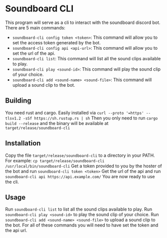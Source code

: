 # Soundboard CLI

This program will serve as a cli to interact with the soundboard discord bot.
There are 5 main commands:

- `soundboard-cli config token <token>`: This command will allow you to set the access token generated by the bot.
- `soundboard-cli config api <api-url>`: This command will allow you to set the url of the api.
- `soundboard-cli list`: This command will list all the sound clips available to play.
- `soundboard-cli play <sound-id>`: This command will play the sound clip of your choice.
- `soundboard-cli add <sound-name> <sound-file>`: This command will upload a sound clip to the bot.

## Building
You need rust and cargo. Easily installed via `curl --proto '=https' --tlsv1.2 -sSf https://sh.rustup.rs | sh`
Then you only need to run `cargo build --release` and the binary will be available at `target/release/soundboard-cli`

## Installation
Copy the file `target/release/soundboard-cli` to a directory in your PATH. For example: `cp target/release/soundboard-cli /usr/local/bin/soundboard-cli`
Get a token provided to you by the hoster of the bot and run `soundboard-cli token <token>`
Get the url of the api and run `soundboard-cli api https://api.example.com/`
You are now ready to use the cli.

## Usage
Run `soundboard-cli list` to list all the sound clips available to play.
Run `soundboard-cli play <sound-id>` to play the sound clip of your choice.
Run `soundboard-cli add <sound-name> <sound-file>` to upload a sound clip to the bot.
For all of these commands you will need to have set the token and the api url.